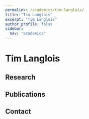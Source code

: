```yaml
---
permalink: /academics/tim-langlois/
title: "Tim Langlois"
excerpt: "Tim Langlois"
author_profile: false
sidebar:
  nav: "academics"
---
```


# Tim Langlois

## Research


## Publications


## Contact
